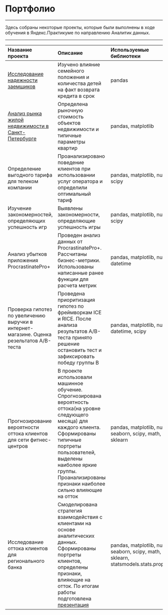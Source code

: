 # Портфолио
---

Здесь собраны некоторые проекты, которые были выполнены в ходе обучения в Яндекс.Практикуме по направлению Аналитик данных.

---

|Название проекта|Описание|Используемые библиотеки|
|:-------|:-------|:-------|
|[Исследование надежности заемщиков](https://github.com/ossa378/Practicum.Projects/tree/main/Исследование%20надежности%20заемщиков)|Изучено влияние семейного положения и количества детей на факт возврата кредита в срок|pandas|
|[Анализ рынка жилой недвижимости в Санкт-Петербурге]()|Определена рыночную стоимость объектов недвижимости и типичные параметры квартир|pandas,  matplotlib|
|Определение выгодного тарифа для телеком компании|Проанализировано поведение клиентов при использовании услуг оператора и определили оптимальный тариф|pandas,  matplotlib,  numpy,  scipy|
|Изучение закономерностей, определяющих успешность игр|Выявлены закономерности, определяющие успешность игры|pandas,  matplotlib,  numpy,  scipy|
|Анализ убытков приложения ProcrastinatePro+|Проведен анализ данных от ProcrastinatePro+. Рассчитаны бизнес-метрики. Использованы написанные ранее функции для расчета метрик|pandas,  matplotlib,  numpy,  datetime|
|Проверка гипотез по увеличению выручки в интернет-магазине. Оценка резельтатов А/В-теста|Проведена приоритизация гипотез по фреймворкам ICE и RICE. После анализа результатов А/В-теста принято решение остановить тест и зафиксировать победу группы В|pandas,  matplotlib,  numpy,  datetime, scipy|
|Прогнозирование вероятности оттока клиентов для сети фитнес-центров|В проекте использовали машинное обучение. Спрогнозирована вероятность оттока(на уровне следующего месяца) для каждого клиента. Сформированы типичные портреты пользователей, выделены наиболее яркие группы. Проанализированы признаки наиболее сильно влияющие на отток|pandas,  matplotlib,  numpy,  seaborn, scipy, math, sklearn|
|Исследование оттока клиентов для регионального банка|Смоделирована стратегия взаимодействия с клиентами на основе аналитических данных. Сформированы портреты клиентов, определены признаки, влияющие на отток. По итогам работы подготовлена [презентация](https://disk.yandex.ru/i/KL6sq1iVewLGwA)|pandas,  matplotlib,  numpy,  seaborn, scipy, math, sklearn, statsmodels.stats.proportion
